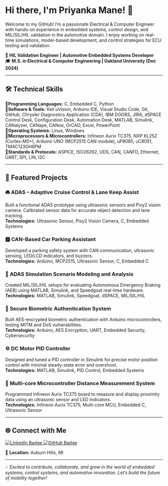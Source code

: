 # Hi there, I'm Priyanka Mane! 👋

Welcome to my GitHub! I’m a passionate Electrical & Computer Engineer with hands-on experience in embedded systems, control design, and MIL/SIL/HIL validation in the automotive domain. I enjoy working on real-time simulations, model-based development, and control strategies for ECU testing and validation.

🔧 **HIL Validation Engineer | Automotive Embedded Systems Developer**  
🎓 **M.S. in Electrical & Computer Engineering | Oakland University (Dec 2024)**

_____________________________________________________________________________________________________________________________________________________________________________________________

## 🛠️ Technical Skills

🔹**Programming Languages:** C, Embedded C, Python  
🔹**Software & Tools:** Keil uVision, Arduino IDE, Visual Studio Code, Git, GitHub, Chrysler Diagnostics Application (CDA), IBM DOORS, JIRA, dSPACE Control Desk, Configuration Desk, Automation Desk, MATLAB, Simulink, CANalyzer, CANape, CANoe, OrCAD, Excel, PowerPoint  
🔹**Operating Systems:** Linux, Windows  
🔹**Microprocessors & Microcontrollers:** Infineon Aurix TC375, NXP KL25Z (Cortex-M0+), Arduino UNO (MCP2515 CAN module), uP8085, uC8051, TM4C123GH6PM  
🔹**Standards & Protocols:** ASPICE, ISO26262, UDS, CAN, CANFD, Ethernet, UART, SPI, LIN, I2C

_____________________________________________________________________________________________________________________________________________________________________________________________

## 🚗 Featured Projects

### 🚘 **ADAS – Adaptive Cruise Control & Lane Keep Assist**  
Built a functional ADAS prototype using ultrasonic sensors and Pixy2 vision camera. Calibrated sensor data for accurate object detection and lane tracking.  
**Technologies:** Ultrasonic Sensor, Pixy2 Vision Camera, C, Embedded Systems

### 🅿️ **CAN-Based Car Parking Assistant**  
Developed a parking safety system with CAN communication, ultrasonic sensing, LED/LCD indicators, and buzzers.  
**Technologies:** Arduino, MCP2515, Ultrasonic Sensor, C, Embedded C

### 🧪 **ADAS Simulation Scenario Modeling and Analysis**  
Created MIL/SIL/HIL setups for evaluating Autonomous Emergency Braking (AEB) using MATLAB, Simulink, and Speedgoat real-time hardware.  
**Technologies:** MATLAB, Simulink, Speedgoat, dSPACE, MIL/SIL/HIL

### 🔐 **Secure Biometric Authentication System**  
Built AES-encrypted biometric authentication with Arduino microcontrollers, testing MITM and DoS vulnerabilities.  
**Technologies:** Arduino, AES Encryption, UART, Embedded Security, Cybersecurity

### ⚙️ **DC Motor PID Controller**  
Designed and tuned a PID controller in Simulink for precise motor position control with minimal steady-state error and overshoot.  
**Technologies:** MATLAB, Simulink, PID Control, Embedded Systems

### 📏 **Multi-core Microcontroller Distance Measurement System**  
Programmed Infineon Aurix TC375 board to measure and display proximity data using an ultrasonic sensor and LED indicators.  
**Technologies:** Infineon Aurix TC375, Multi-core MCU, Embedded C, Ultrasonic Sensor

____________________________________________________________________________________________________________________________________________________________________________________________

## 🌐 Connect with Me

<a href="https://www.linkedin.com/in/priyanka-mane-a4a793145" target="_blank">
  <img src="https://img.shields.io/badge/LinkedIn-blue?logo=linkedin&logoColor=white" alt="LinkedIn Badge"/>
</a>
<a href="https://github.com/PriyankaMane-Hub" target="_blank">
  <img src="https://img.shields.io/badge/GitHub-black?logo=github&logoColor=white" alt="GitHub Badge"/>
</a>  

📍 **Location:** Auburn Hills, MI

_____________________________________________________________________________________________________________________________________________________________________________________________

💡 *Excited to contribute, collaborate, and grow in the world of embedded systems, control systems, and automotive innovation. Let’s build the future of mobility together!*

